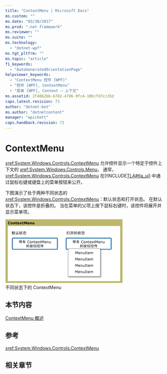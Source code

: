 ```yaml
---
title: "ContextMenu | Microsoft Docs"
ms.custom: ""
ms.date: "03/30/2017"
ms.prod: ".net-framework"
ms.reviewer: ""
ms.suite: ""
ms.technology: 
  - "dotnet-wpf"
ms.tgt_pltfrm: ""
ms.topic: "article"
f1_keywords: 
  - "AutoGeneratedOrientationPage"
helpviewer_keywords: 
  - "ContextMenu 控件 [WPF]"
  - "控件 [WPF], ContextMenu"
  - "菜单 [WPF], Context — 上下文"
ms.assetid: 2f40b2bb-b702-4706-9fc4-10bcfd7cc35d
caps.latest.revision: 73
author: "dotnet-bot"
ms.author: "dotnetcontent"
manager: "wpickett"
caps.handback.revision: 73
---
```

# ContextMenu
<xref:System.Windows.Controls.ContextMenu> 允许控件显示一个特定于控件上下文的 <xref:System.Windows.Controls.Menu>。  通常，<xref:System.Windows.Controls.ContextMenu> 在[!INCLUDE[TLA#tla_ui](../../../../includes/tlasharptla-ui-md.md)] 中通过鼠标右键或键盘上的菜单按钮来公开。  
  
 下图演示了处于两种不同状态的 <xref:System.Windows.Controls.ContextMenu>：默认状态和打开状态。  在默认状态下，该控件是折叠的。  当在菜单的父项上按下鼠标右键时，该控件将展开并显示菜单项。  
  
 ![ContextMenu 状态](../../../../docs/framework/wpf/controls/media/ss-ctl-contextmenu.png "SS\_CTL\_contextmenu")  
不同状态下的 ContextMenu  
  
## 本节内容  
 [ContextMenu 概述](../../../../docs/framework/wpf/controls/contextmenu-overview.md)  
  
## 参考  
 <xref:System.Windows.Controls.ContextMenu>  
  
## 相关章节